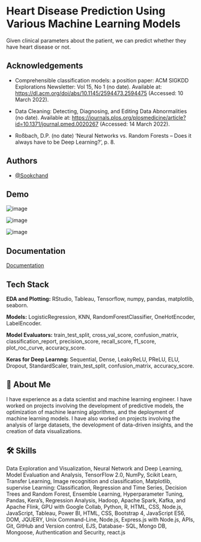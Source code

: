 
# Heart Disease Prediction Using Various Machine Learning Models

Given clinical parameters about the patient, we can predict whether they have heart disease or not.


## Acknowledgements

- Comprehensible classification models: a position paper: ACM SIGKDD Explorations Newsletter: Vol 15, No 1 (no date). Available at: https://dl.acm.org/doi/abs/10.1145/2594473.2594475 (Accessed: 10 March 2022).

- Data Cleaning: Detecting, Diagnosing, and Editing Data Abnormalities (no date). Available at: https://journals.plos.org/plosmedicine/article?id=10.1371/journal.pmed.0020267 (Accessed: 14 March 2022).

- Roßbach, D.P. (no date) ‘Neural Networks vs. Random Forests – Does it always have to be Deep Learning?’, p. 8.

## Authors

- [@Sookchand](https://github.com/Sookchand)


## Demo
![image](https://user-images.githubusercontent.com/34344439/209853099-4bd330bd-ac84-4431-859a-37a267800ccf.png)

![image](https://user-images.githubusercontent.com/34344439/209852759-9274aa67-0491-4771-a72f-a58e71496ac1.png)

![image](https://user-images.githubusercontent.com/34344439/209852536-c0286580-1a23-4ae2-b22c-4f5ba333928e.png)



## Documentation

[Documentation](https://github.com/Sookchand/Heart-Disease-Prediction/blob/main/Heart%20Disease%20Prediction%20Report.pdf)


## Tech Stack

**EDA and Plotting:** RStudio, Tableau, Tensorflow, numpy, pandas, matplotlib, seaborn.

**Models:** LogisticRegression, KNN, RandomForestClassifier, OneHotEncoder, LabelEncoder.

**Model Evaluators:** train_test_split, cross_val_score, confusion_matrix, classification_report, precision_score, recall_score, f1_score, plot_roc_curve, accuracy_score.

**Keras for Deep Learnng:** Sequential, Dense, LeakyReLU, PReLU, ELU, Dropout, StandardScaler, train_test_split, confusion_matrix, accuracy_score.


## 🚀 About Me
I have experience as a data scientist and machine learning engineer. I have worked on
projects involving the development of predictive models, the optimization of machine
learning algorithms, and the deployment of machine learning models. I have also worked on
projects involving the analysis of large datasets, the development of data-driven insights,
and the creation of data visualizations.

## 🛠 Skills
Data Exploration and Visualization, Neural Network and Deep Learning, Model Evaluation
and Analysis, TensorFlow 2.0, NumPy, Scikit Learn, Transfer Learning, Image recognition and
classification, Matplotlib, supervise Learning: Classification, Regression and Time Series,
Decision Trees and Random Forest, Ensemble Learning, Hyperparameter Tuning, Pandas,
Kera’s, Regression Analysis, Hadoop, Apache Spark, Kafka, and Apache Flink, GPU with
Google Collab, Python, R, HTML, CSS, Node.js, JavaScript, Tableau, Power BI, HTML, CSS,
Bootstrap 4, JavaScript ES6, DOM, JQUERY, Unix Command-Line, Node.js, Express.js with Node.js,
APIs, Git, GitHub and Version control, EJS, Database- SQL, Mongo DB, Mongoose, Authentication and
Security, react.js
